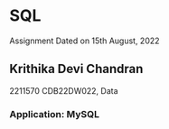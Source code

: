 # SQL
Assignment
Dated on 15th August, 2022
## Krithika Devi Chandran
  2211570
  CDB22DW022, Data
  
### Application: MySQL 
